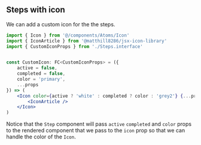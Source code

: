 ## Steps with icon

We can add a custom icon for the the steps.

```jsx
import { Icon } from '@/components/Atoms/Icon'
import { IconArticle } from '@matthill8286/jsx-icon-library'
import { CustomIconProps } from './Steps.interface'


const CustomIcon: FC<CustomIconProps> = ({
    active = false,
    completed = false,
    color = 'primary',
    ...props
}) => (
    <Icon color={active ? 'white' : completed ? color : 'grey2'} {...props}>
        <IconArticle />
    </Icon>
)
```

Notice that the `Step` component will pass `active` `completed` and `color` props to the rendered component that we pass to the `icon` prop so that we can handle the color of the `Icon`.
